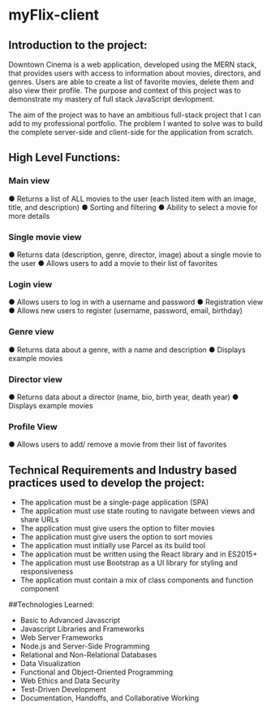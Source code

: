 # myFlix-client

## Introduction to the project:
Downtown Cinema is a web application, developed using the MERN stack, that provides users with access to information about movies, directors, and genres. Users are able to create a list of favorite movies, delete them and also view their profile. The purpose and context of this project was to demonstrate my mastery of full stack JavaScript devlopment.

The aim of the project was to have an ambitious full-stack project that I can add to my professional portfolio. The problem I wanted to solve was to build the complete server-side and client-side for the application from scratch.

## High Level Functions:
### Main view
● Returns a list of ALL movies to the user (each listed item with an image, title, and description)
● Sorting and filtering
● Ability to select a movie for more details
### Single movie view
● Returns data (description, genre, director, image) about a single movie to the user
● Allows users to add a movie to their list of favorites
### Login view
● Allows users to log in with a username and password
● Registration view
● Allows new users to register (username, password, email, birthday)
### Genre view
● Returns data about a genre, with a name and description
● Displays example movies
### Director view
● Returns data about a director (name, bio, birth year, death year)
● Displays example movies
### Profile View
● Allows users to add/ remove a movie from their list of favorites

## Technical Requirements and Industry based practices used to develop the project:
* The application must be a single-page application (SPA) 
* The application must use state routing to navigate between views and share URLs 
* The application must give users the option to filter movies 
* The application must give users the option to sort movies 
* The application must initially use Parcel as its build tool 
* The application must be written using the React library and in ES2015+ 
* The application must use Bootstrap as a UI library for styling and responsiveness 
* The application must contain a mix of class components and function component

##Technologies Learned:
* Basic to Advanced Javascript
* Javascript Libraries and Frameworks
* Web Server Frameworks
* Node.js and Server-Side Programming
* Relational and Non-Relational Databases
* Data Visualization
* Functional and Object-Oriented Programming
* Web Ethics and Data Security
* Test-Driven Development
* Documentation, Handoffs, and Collaborative Working







